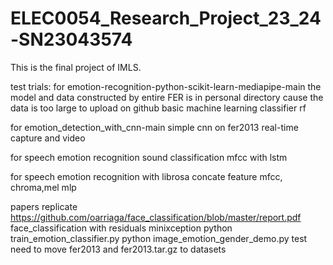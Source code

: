 <!--
 * @Author: uceewl4 uceewl4@ucl.ac.uk
 * @Date: 2024-03-17 16:14:24
 * @LastEditors: uceewl4 uceewl4@ucl.ac.uk
 * @LastEditTime: 2024-03-17 16:14:58
 * @FilePath: /ELEC0054_Research_Project_23_24-SN23043574/README.md
 * @Description: 这是默认设置,请设置`customMade`, 打开koroFileHeader查看配置 进行设置: https://github.com/OBKoro1/koro1FileHeader/wiki/%E9%85%8D%E7%BD%AE
-->


# ELEC0054_Research_Project_23_24-SN23043574
This is the final project of IMLS.

test trials:
for emotion-recognition-python-scikit-learn-mediapipe-main
the model and data constructed by entire FER is in personal directory cause the data is too large to upload on github
basic machine learning classifier rf


for emotion_detection_with_cnn-main
simple cnn on fer2013
real-time capture and video

for speech emotion recognition sound classification
mfcc with lstm 

for speech emotion recognition with librosa
concate feature mfcc, chroma,mel
mlp

papers replicate
https://github.com/oarriaga/face_classification/blob/master/report.pdf
face_classification with residuals minixception
python train_emotion_classifier.py
python image_emotion_gender_demo.py test
need to move fer2013 and fer2013.tar.gz to datasets

